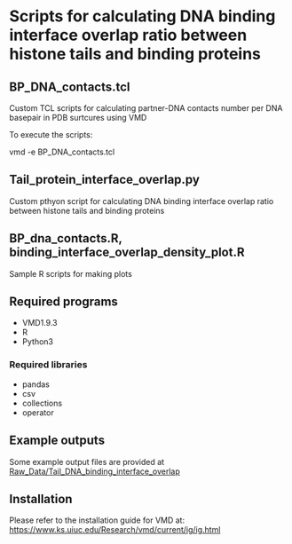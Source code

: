 # Scripts for calculating DNA binding interface overlap ratio between histone tails and binding proteins

## BP_DNA_contacts.tcl

Custom TCL scripts for calculating partner-DNA contacts number per DNA basepair in PDB surtcures using VMD

To execute the scripts:

vmd -e BP_DNA_contacts.tcl

## Tail_protein_interface_overlap.py

Custom pthyon script for calculating DNA binding interface overlap ratio between histone tails and binding proteins

## BP_dna_contacts.R, binding_interface_overlap_density_plot.R

Sample R scripts for making plots
 
## Required programs

* VMD1.9.3
* R
* Python3

### Required libraries

* pandas
* csv
* collections
* operator

## Example outputs

Some example output files are provided at [Raw_Data/Tail_DNA_binding_interface_overlap](https://github.com/yunhuip/Supplementary-data-for-Peng-et-al-2021/tree/main/Raw_Data/Tail_DNA_binding_interface_overlap)

## Installation

Please refer to the installation guide for VMD at: https://www.ks.uiuc.edu/Research/vmd/current/ig/ig.html


